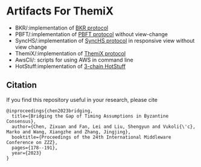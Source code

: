 # Artifacts For ThemiX
* BKR/:implementation of [BKR protocol](./BKR/README.md)
* PBFT/:implementation of [PBFT protocol](./PBFT/README.md) without view-change
* SyncHS/:implementation of [SyncHS protocol](./SyncHS/README.md) in responsive view without view change
* ThemiX/:implementation of [ThemiX protocol](./ThemiX/README.md)
* AwsCli/: scripts for using AWS in command line
* HotStuff:implementation of [3-chain HotStuff](https://github.com/asonnino/hotstuff/tree/3-chain)

## Citation
If you find this repository useful in your research, please cite
```
@inproceedings{chen2023bridging,
  title={Bridging the Gap of Timing Assumptions in Byzantine Consensus},
  author={Chen, Zixuan and Fan, Lei and Liu, Shengyun and Vukoli{\'c}, Marko and Wang, Xiangzhe and Zhang, Jingjing},
  booktitle={Proceedings of the 24th International Middleware Conference on ZZZ},
  pages={178--191},
  year={2023}
}
```

